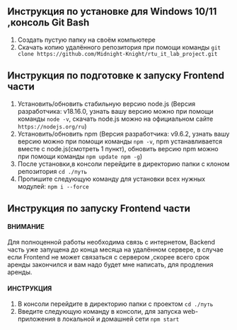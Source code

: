## Инструкция по установке для Windows 10/11 ,консоль Git Bash

1. Создать пустую папку на своём компьютере
2. Скачать копию удалённого репозитория при помощи команды `git clone https://github.com/Midnight-Knight/rtu_it_lab_project.git`

## Инструкция по подготовке к запуску Frontend части

1. Установить/обновить стабильную версию node.js (Версия разработчика: v18.16.0, узнать вашу версию можно при помощи команды `node -v`, скачать node.js можно на официальном сайте `https://nodejs.org/ru`)
2. Установить/обновить npm (Версия разработчика: v9.6.2, узнать вашу версию можно при помощи команды `npm -v`, npm устанавливается вместе с node.js(смотреть 1 пункт), обновить версию npm можно при помощи команды `npm update npm -g`)
3. После установки,в консоли перейдите в директорию папки с клоном репозитория `cd ./путь`
4. Пропишите следующую команду для установки всех нужных модулей: `npm i --force`

## Инструкция по запуску Frontend части 
 
#### ВНИМАНИЕ
Для полноценной работы необходима связь с интернетом, Backend часть уже запущена 
до конца месяца на удалённом сервере, в случае если Frontend не может связаться с сервером
,скорее всего срок аренды закончился и вам надо будет мне написать, для продления аренды.

#### ИНСТРУКЦИЯ

1. В консоли перейдите в директорию папки с проектом `cd ./путь`
2. Введите следующую команду в консоли, для запуска web-приложения в локальной и домашней сети `npm start`

